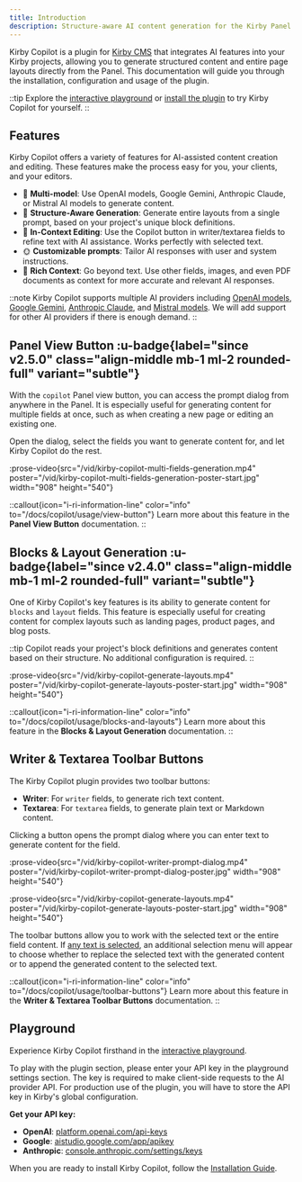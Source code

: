 ```yaml
---
title: Introduction
description: Structure-aware AI content generation for the Kirby Panel.
---
```


Kirby Copilot is a plugin for [Kirby CMS](https://getkirby.com) that integrates AI features into your Kirby projects, allowing you to generate structured content and entire page layouts directly from the Panel. This documentation will guide you through the installation, configuration and usage of the plugin.

::tip
Explore the [interactive playground](https://try.kirbycopilot.com) or [install the plugin](/docs/copilot/getting-started/installation) to try Kirby Copilot for yourself.
::

## Features

Kirby Copilot offers a variety of features for AI-assisted content creation and editing. These features make the process easy for you, your clients, and your editors.

- 🦙 **Multi-model**: Use OpenAI models, Google Gemini, Anthropic Claude, or Mistral AI models to generate content.
- 🧱 **Structure-Aware Generation**: Generate entire layouts from a single prompt, based on your project's unique block definitions.
- 📇 **In-Context Editing**: Use the Copilot button in writer/textarea fields to refine text with AI assistance. Works perfectly with selected text.
- 🌞 **Customizable prompts**: Tailor AI responses with user and system instructions.
- 🎀 **Rich Context**: Go beyond text. Use other fields, images, and even PDF documents as context for more accurate and relevant AI responses.

::note
Kirby Copilot supports multiple AI providers including [OpenAI models](https://platform.openai.com/docs/models), [Google Gemini](https://ai.google.dev/gemini-api), [Anthropic Claude](https://www.anthropic.com/claude), and [Mistral models](https://mistral.ai). We will add support for other AI providers if there is enough demand.
::

## Panel View Button :u-badge{label="since v2.5.0" class="align-middle mb-1 ml-2 rounded-full" variant="subtle"}

With the `copilot` Panel view button, you can access the prompt dialog from anywhere in the Panel. It is especially useful for generating content for multiple fields at once, such as when creating a new page or editing an existing one.

Open the dialog, select the fields you want to generate content for, and let Kirby Copilot do the rest.

:prose-video{src="/vid/kirby-copilot-multi-fields-generation.mp4" poster="/vid/kirby-copilot-multi-fields-generation-poster-start.jpg" width="908" height="540"}

::callout{icon="i-ri-information-line" color="info" to="/docs/copilot/usage/view-button"}
Learn more about this feature in the **Panel View Button** documentation.
::

## Blocks & Layout Generation :u-badge{label="since v2.4.0" class="align-middle mb-1 ml-2 rounded-full" variant="subtle"}

One of Kirby Copilot's key features is its ability to generate content for `blocks` and `layout` fields. This feature is especially useful for creating content for complex layouts such as landing pages, product pages, and blog posts.

::tip
Copilot reads your project's block definitions and generates content based on their structure. No additional configuration is required.
::

:prose-video{src="/vid/kirby-copilot-generate-layouts.mp4" poster="/vid/kirby-copilot-generate-layouts-poster-start.jpg" width="908" height="540"}

::callout{icon="i-ri-information-line" color="info" to="/docs/copilot/usage/blocks-and-layouts"}
Learn more about this feature in the **Blocks & Layout Generation** documentation.
::

## Writer & Textarea Toolbar Buttons

The Kirby Copilot plugin provides two toolbar buttons:

- **Writer**: For `writer` fields, to generate rich text content.
- **Textarea**: For `textarea` fields, to generate plain text or Markdown content.

Clicking a button opens the prompt dialog where you can enter text to generate content for the field.

:prose-video{src="/vid/kirby-copilot-writer-prompt-dialog.mp4" poster="/vid/kirby-copilot-writer-prompt-dialog-poster.jpg" width="908" height="540"}

:prose-video{src="/vid/kirby-copilot-generate-layouts.mp4" poster="/vid/kirby-copilot-generate-layouts-poster-start.jpg" width="908" height="540"}

The toolbar buttons allow you to work with the selected text or the entire field content. If [any text is selected](/docs/copilot/usage/toolbar-buttons#selected-text), an additional selection menu will appear to choose whether to replace the selected text with the generated content or to append the generated content to the selected text.

::callout{icon="i-ri-information-line" color="info" to="/docs/copilot/usage/toolbar-buttons"}
Learn more about this feature in the **Writer & Textarea Toolbar Buttons** documentation.
::

## Playground

Experience Kirby Copilot firsthand in the [interactive playground](https://try.kirbycopilot.com).

To play with the plugin section, please enter your API key in the playground settings section. The key is required to make client-side requests to the AI provider API. For production use of the plugin, you will have to store the API key in Kirby's global configuration.

**Get your API key:**

- **OpenAI**: [platform.openai.com/api-keys](https://platform.openai.com/api-keys)
- **Google**: [aistudio.google.com/app/apikey](https://aistudio.google.com/app/apikey)
- **Anthropic**: [console.anthropic.com/settings/keys](https://console.anthropic.com/settings/keys)

When you are ready to install Kirby Copilot, follow the [Installation Guide](/docs/copilot/getting-started/installation).
